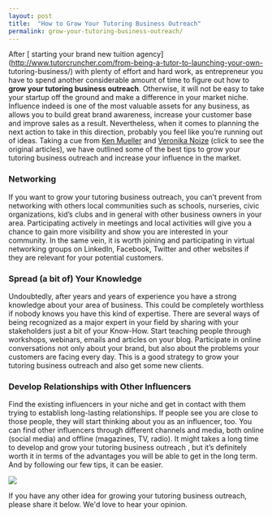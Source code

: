 ```yaml
---
layout: post
title:  "How to Grow Your Tutoring Business Outreach"
permalink: grow-your-tutoring-business-outreach/
---
```

After [ starting your brand new tuition agency](http://www.tutorcruncher.com/from-being-a-tutor-to-launching-your-own- tutoring-business/) with plenty of effort and hard work, as entrepreneur you have to spend another considerable amount of time to figure out how to **grow your tutoring business outreach**. Otherwise, it will not be easy to take your startup off the ground and make a difference in your market niche. Influence indeed is one of the most valuable assets for any business, as allows you to build great brand awareness, increase your customer base and improve sales as a result. Nevertheless, when it comes to planning the next action to take in this direction, probably you feel like you’re running out of ideas. Taking a cue from [ Ken Mueller](http://inklingmedia.net/2014/05/16/5-ways-extend-reach-influence-small-business/#.U6vedha5-Xr) and [ Veronika Noize](http://www.veronikanoize.com/influence) (click to see the original articles), we have outlined some of the best tips to grow your tutoring business outreach and increase your influence in the market.

### Networking

If you want to grow your tutoring business outreach, you can’t prevent from networking with others local communities such as schools, nurseries, civic organizations, kid’s clubs and in general with other business owners in your area. Participating actively in meetings and local activities will give you a chance to gain more visibility and show you are interested in your community. In the same vein, it is worth joining and participating in virtual networking groups on LinkedIn, Facebook, Twitter and other websites if they are relevant for your potential customers.

### Spread (a bit of) Your Knowledge

Undoubtedly, after years and years of experience you have a strong knowledge about your area of business. This could be completely worthless if nobody knows you have this kind of expertise. There are several ways of being recognized as a major expert in your field by sharing with your stakeholders just a bit of your Know-How. Start teaching people through workshops, webinars, emails and articles on your blog. Participate in online conversations not only about your brand, but also about the problems your customers are facing every day. This is a good strategy to grow your tutoring business outreach and also get some new clients.

### Develop Relationships with Other Influencers

Find the existing influencers in your niche and get in contact with them trying to establish long-lasting relationships. If people see you are close to those people, they will start thinking about you as an influencer, too. You can find other influencers through different channels and media, both online (social media) and offline (magazines, TV, radio). It might takes a long time to develop and grow your tutoring business outreach , but it’s definitely worth it in terms of the advantages you will be able to get in the long term. And by following our few tips, it can be easier. 

<div class="full-width">
  <a href="/how-to-start-a-tutoring-business/">
    <img src="{{ site.static}}/img/blogs/IMG_9505-1024x371.jpg" alt-text="How to start a tutoring business"/>
  </a>
</div>

If you have any other idea for growing your tutoring business outreach, please share it below. We'd love to hear your opinion.
